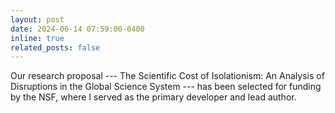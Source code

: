 ```yaml
---
layout: post
date: 2024-06-14 07:59:00-0400
inline: true
related_posts: false
---
```


Our research proposal --- The Scientific Cost of Isolationism: An Analysis of Disruptions in the Global Science System --- has been selected for funding by the NSF, where I served as the primary developer and lead author.
